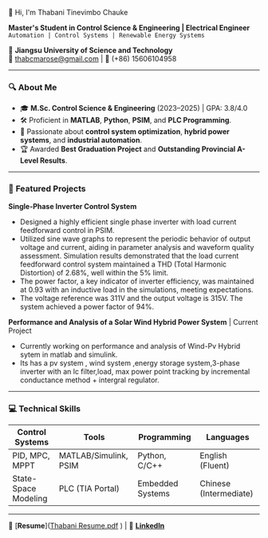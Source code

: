 👋 Hi, I'm Thabani Tinevimbo Chauke

**Master's Student in Control Science & Engineering | Electrical Engineer**  
`Automation | Control Systems | Renewable Energy Systems`  

📍 **Jiangsu University of Science and Technology**  
📧 [thabcmarose@gmail.com](mailto:thabcmarose@gmail.com) | 📱 (+86) 15606104958  

---

### 🔍 **About Me**  
- 🎓 **M.Sc. Control Science & Engineering** (2023–2025) | GPA: 3.8/4.0  
- 🛠️ Proficient in **MATLAB**, **Python**, **PSIM**, and **PLC Programming**.  
- 🔬 Passionate about **control system optimization**, **hybrid power systems**, and **industrial automation**.  
- 🏆 Awarded **Best Graduation Project** and **Outstanding Provincial A-Level Results**.  

---

### 🚀 **Featured Projects**  
**Single-Phase Inverter Control System**
- Designed a highly efficient single phase inverter with load current feedforward control in PSIM.
-  Utilized sine wave graphs to represent the periodic behavior of output voltage and current, aiding in parameter analysis
and waveform quality assessment. Simulation results demonstrated that the load current feedforward control system
maintained a THD (Total Harmonic Distortion) of 2.68%, well within the 5% limit.
- The power factor, a key indicator of inverter efficiency, was maintained at 0.93 with an inductive load in the simulations,
meeting expectations.
- The voltage reference was 311V and the output voltage is 315V. The system achieved a power factor of 94%.

**Performance and Analysis of a Solar Wind Hybrid Power System** | Current Project
- Currently working on performance and analysis of Wind-Pv Hybrid sytem in matlab and simulink.
- Its has a pv system , wind system ,energy storage system,3-phase inverter with an lc filter,load, max power point tracking by incremental conductance method + intergral regulator.

---

### 💻 **Technical Skills**  
| **Control Systems**   | **Tools**               | **Programming**       | **Languages**         |  
|------------------------|-------------------------|------------------------|------------------------|  
| PID, MPC, MPPT         | MATLAB/Simulink, PSIM   | Python, C/C++          | English (Fluent)       |  
| State-Space Modeling   | PLC (TIA Portal)        | Embedded Systems       | Chinese (Intermediate) |  

---

📄 [**Resume**]([Thabani Resume.pdf](https://github.com/user-attachments/files/18592685/Thabani.Resume.pdf)
) | 🔗 [**LinkedIn**](https://www.linkedin.com/in/thabani-tinevimbo-chauke-6627a3282) 
